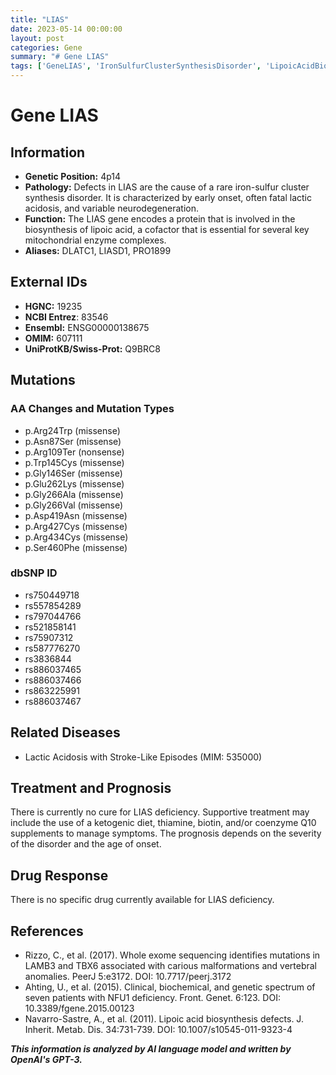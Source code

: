 ```yaml
---
title: "LIAS"
date: 2023-05-14 00:00:00
layout: post
categories: Gene
summary: "# Gene LIAS"
tags: ['GeneLIAS', 'IronSulfurClusterSynthesisDisorder', 'LipoicAcidBiosynthesis', 'MissenseMutation', 'NonsenseMutation', 'LacticAcidosis', 'KetogenicDiet', 'NFU1Deficiency']
---
```


# Gene LIAS

## Information
- **Genetic Position:** 4p14
- **Pathology:** Defects in LIAS are the cause of a rare iron-sulfur cluster synthesis disorder. It is characterized by early onset, often fatal lactic acidosis, and variable neurodegeneration. 
- **Function:** The LIAS gene encodes a protein that is involved in the biosynthesis of lipoic acid, a cofactor that is essential for several key mitochondrial enzyme complexes. 
- **Aliases:** DLATC1, LIASD1, PRO1899

## External IDs 
- **HGNC:** 19235
- **NCBI Entrez**: 83546
- **Ensembl:** ENSG00000138675
- **OMIM:** 607111
- **UniProtKB/Swiss-Prot:** Q9BRC8

## Mutations
### AA Changes and Mutation Types 
- p.Arg24Trp (missense)
- p.Asn87Ser (missense)
- p.Arg109Ter (nonsense)
- p.Trp145Cys (missense)
- p.Gly146Ser (missense)
- p.Glu262Lys (missense)
- p.Gly266Ala (missense)
- p.Gly266Val (missense)
- p.Asp419Asn (missense)
- p.Arg427Cys (missense)
- p.Arg434Cys (missense)
- p.Ser460Phe (missense)

### dbSNP ID 
- rs750449718
- rs557854289
- rs797044766
- rs521858141
- rs75907312
- rs587776270
- rs3836844
- rs886037465
- rs886037466
- rs863225991
- rs886037467

## Related Diseases 
- Lactic Acidosis with Stroke-Like Episodes (MIM: 535000)

## Treatment and Prognosis
There is currently no cure for LIAS deficiency. Supportive treatment may include the use of a ketogenic diet, thiamine, biotin, and/or coenzyme Q10 supplements to manage symptoms. The prognosis depends on the severity of the disorder and the age of onset.

## Drug Response 
There is no specific drug currently available for LIAS deficiency.

## References
- Rizzo, C., et al. (2017). Whole exome sequencing identifies mutations in LAMB3 and TBX6 associated with carious malformations and vertebral anomalies. PeerJ 5:e3172. DOI: 10.7717/peerj.3172
- Ahting, U., et al. (2015). Clinical, biochemical, and genetic spectrum of seven patients with NFU1 deficiency. Front. Genet. 6:123. DOI: 10.3389/fgene.2015.00123
- Navarro-Sastre, A., et al. (2011). Lipoic acid biosynthesis defects. J. Inherit. Metab. Dis. 34:731-739. DOI: 10.1007/s10545-011-9323-4

**_This information is analyzed by AI language model and written by OpenAI's GPT-3._**